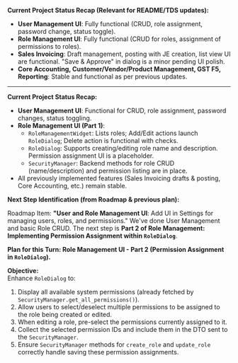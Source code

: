 **Current Project Status Recap (Relevant for README/TDS updates):**
    
*   **User Management UI**: Fully functional (CRUD, role assignment, password change, status toggle).
*   **Role Management UI**: Fully functional (CRUD for roles, assignment of permissions to roles).
*   **Sales Invoicing**: Draft management, posting with JE creation, list view UI are functional. "Save & Approve" in dialog is a minor pending UI polish.
*   **Core Accounting, Customer/Vendor/Product Management, GST F5, Reporting**: Stable and functional as per previous updates. 
    
---
**Current Project Status Recap:**
            
*   **User Management UI**: Functional for CRUD, role assignment, password changes, status toggling.
*   **Role Management UI (Part 1)**:
    *   `RoleManagementWidget`: Lists roles; Add/Edit actions launch `RoleDialog`; Delete action is functional with checks.
    *   `RoleDialog`: Supports creating/editing role name and description. Permission assignment UI is a placeholder.
    *   `SecurityManager`: Backend methods for role CRUD (name/description) and permission listing are in place.
*   All previously implemented features (Sales Invoicing drafts & posting, Core Accounting, etc.) remain stable.

**Next Step Identification (from Roadmap & previous plan):**
            
Roadmap Item: **"User and Role Management UI**: Add UI in Settings for managing users, roles, and permissions."
We've done User Management and basic Role CRUD. The next step is **Part 2 of Role Management: Implementing Permission Assignment within `RoleDialog`**.

**Plan for this Turn: Role Management UI - Part 2 (Permission Assignment in `RoleDialog`).**
            
**Objective:**  
Enhance `RoleDialog` to:
1.  Display all available system permissions (already fetched by `SecurityManager.get_all_permissions()`).
2.  Allow users to select/deselect multiple permissions to be assigned to the role being created or edited.
3.  When editing a role, pre-select the permissions currently assigned to it.
4.  Collect the selected permission IDs and include them in the DTO sent to the `SecurityManager`.
5.  Ensure `SecurityManager` methods for `create_role` and `update_role` correctly handle saving these permission assignments.

